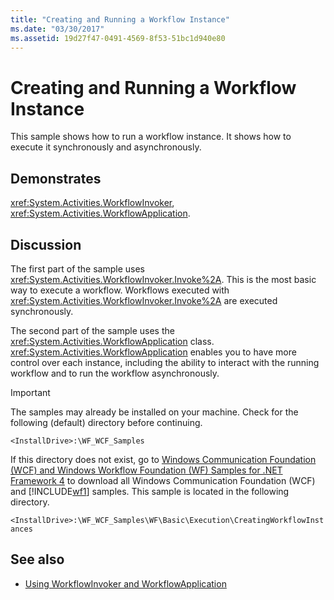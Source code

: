 ```yaml
---
title: "Creating and Running a Workflow Instance"
ms.date: "03/30/2017"
ms.assetid: 19d27f47-0491-4569-8f53-51bc1d940e80
---
```

# Creating and Running a Workflow Instance
This sample shows how to run a workflow instance. It shows how to execute it synchronously and asynchronously.  
  
## Demonstrates  
 <xref:System.Activities.WorkflowInvoker>, <xref:System.Activities.WorkflowApplication>.  
  
## Discussion  
 The first part of the sample uses <xref:System.Activities.WorkflowInvoker.Invoke%2A>. This is the most basic way to execute a workflow. Workflows executed with <xref:System.Activities.WorkflowInvoker.Invoke%2A> are executed synchronously.  
  
 The second part of the sample uses the <xref:System.Activities.WorkflowApplication> class. <xref:System.Activities.WorkflowApplication> enables you to have more control over each instance, including the ability to interact with the running workflow and to run the workflow asynchronously.  
  
> [!IMPORTANT]
>  The samples may already be installed on your machine. Check for the following (default) directory before continuing.  
>   
>  `<InstallDrive>:\WF_WCF_Samples`  
>   
>  If this directory does not exist, go to [Windows Communication Foundation (WCF) and Windows Workflow Foundation (WF) Samples for .NET Framework 4](https://go.microsoft.com/fwlink/?LinkId=150780) to download all Windows Communication Foundation (WCF) and [!INCLUDE[wf1](../../../../includes/wf1-md.md)] samples. This sample is located in the following directory.  
>   
>  `<InstallDrive>:\WF_WCF_Samples\WF\Basic\Execution\CreatingWorkflowInstances`  
  
## See also
- [Using WorkflowInvoker and WorkflowApplication](../../../../docs/framework/windows-workflow-foundation/using-workflowinvoker-and-workflowapplication.md)

